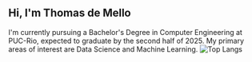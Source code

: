 ## Hi, I'm Thomas de Mello 
I'm currently pursuing a Bachelor's Degree in Computer Engineering at PUC-Rio, expected to graduate by the second half of 2025. My primary areas of interest are Data Science and Machine Learning.
![Top Langs](https://github-readme-stats.vercel.app/api/top-langs/?username=Thom3002&hide_progress=false)
